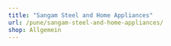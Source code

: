 ```yaml
---
title: "Sangam Steel and Home Appliances"
url: /pune/sangam-steel-and-home-appliances/
shop: Allgemein
---
```

